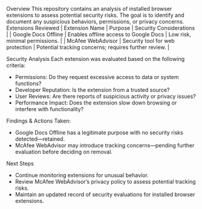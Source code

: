 Overview
This repository contains an analysis of installed browser extensions to assess potential security risks. The goal is to identify and document any suspicious behaviors, permissions, or privacy concerns.
Extensions Reviewed
| Extension Name | Purpose | Security Considerations | 
| Google Docs Offline | Enables offline access to Google Docs | Low risk, minimal permissions. | 
| McAfee WebAdvisor | Security tool for web protection | Potential tracking concerns; requires further review. | 


Security Analysis
Each extension was evaluated based on the following criteria:
 - Permissions: Do they request excessive access to data or system functions?
 - Developer Reputation: Is the extension from a trusted source?
 - User Reviews: Are there reports of suspicious activity or privacy issues?
- Performance Impact: Does the extension slow down browsing or interfere with functionality?

 Findings & Actions Taken:
- Google Docs Offline has a legitimate purpose with no security risks detected—retained.
- McAfee WebAdvisor may introduce tracking concerns—pending further evaluation before deciding on removal.

Next Steps
- Continue monitoring extensions for unusual behavior.
- Review McAfee WebAdvisor’s privacy policy to assess potential tracking risks.
- Maintain an updated record of security evaluations for installed browser extensions.

